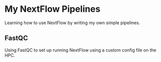 # My NextFlow Pipelines

Learning how to use NextFlow by writing my own simple pipelines.

## FastQC
Using FastQC to set up running NextFlow using a custom config file on the HPC.